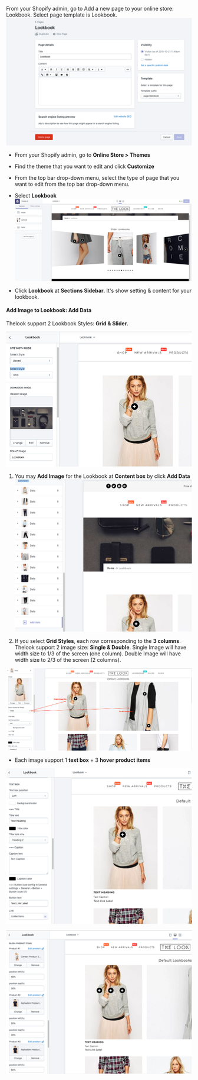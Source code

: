 From your Shopify admin, go to Add a new page to your online store: Lookbook. Select page template is Lookbook.
![](/assets/thelook-lookbook.png)

* From your Shopify admin, go to **Online Store &gt; Themes**

* Find the theme that you want to edit and click **Customize**

* From the top bar drop-down menu, select the type of page that you want to edit from the top bar drop-down menu.

* Select **Lookbook**
![](/assets/thelook-select-lookbook.png)

* Click **Lookbook** at **Sections Sidebar**. It's show setting & content for your lookbook.

#### Add Image to Lookbook: Add Data

Thelook support 2 Lookbook Styles: **Grid & Slider.**

![](/assets/Thelook-lookbook-style.png)

1. You may **Add Image** for the Lookbook at **Content box** by click **Add Data**
![](/assets/thelook-lookbook-add-image.png)

2. If you select **Grid Styles**, each row corresponding to the **3 columns**. Thelook support 2 image size: **Single & Double**. Single Image will have width size  to 1/3 of the screen (one column). Double Image will have width size  to 2/3 of the screen (2 columns).

![](/assets/thelook-lookbook-image-size.png)

* Each image support 1 **text box** + 3 **hover product items**

![](/assets/thelook-lookbook-textbox.png)

![](/assets/thelook-lookbook-items-hover.png)






